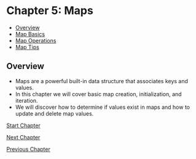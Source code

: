 # Chapter 5: Maps

- [Overview](#overview)
- [Map Basics](01-map-basics.md)
- [Map Operations](02-map-operations.md)
- [Map Tips](03-map-tips.md)

## Overview

- Maps are a powerful built-in data structure that associates keys and values.
- In this chapter we will cover basic map creation, initialization, and iteration.
- We will discover how to determine if values exist in maps and how to update and delete map values.

[Start Chapter](01-map-basics.md)

[Next Chapter](../06-pointers/README.md)

[Previous Chapter](../04-slices/README.md)